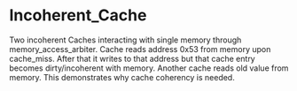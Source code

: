# Incoherent_Cache
 Two incoherent Caches interacting with single memory through memory_access_arbiter. Cache reads address 0x53 from memory upon cache_miss. After that it writes to that address but that cache entry becomes dirty/incoherent with memory. Another cache reads old value from memory. This demonstrates why cache coherency is needed. 
